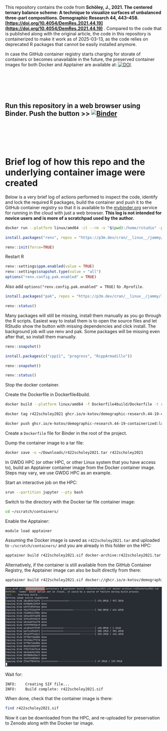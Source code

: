 This repository contains the code from **Schöley, J., 2021. The centered ternary balance scheme: A technique to visualize surfaces of unbalanced three-part compositions. Demographic Research 44, 443–458. [https://doi.org/10.4054/DemRes.2021.44.19](https://doi.org/10.4054/DemRes.2021.44.19)** . Compared to the code that is published along with the original article, the code in this repository is containerized to make it work as of 2025-03-13, as the code relies on deprecated R packages that cannot be easily installed anymore.

In case the GitHub container registry starts charging for storate of containers or becomes unavailable in the future, the preserved container images for both Docker and Apptainer are available at: [![DOI](https://zenodo.org/badge/DOI/10.5281/zenodo.15024144.svg)](https://doi.org/10.5281/zenodo.15024144).

<br><br><br><br>

## Run this repository in a web browser using Binder. Push the button \>\> [![Binder](https://mybinder.org/badge_logo.svg)](https://mybinder.org/v2/gh/e-kotov/demographic-research.44-19-containerized/HEAD?urlpath=rstudio)

<br><br><br><br>

# Brief log of how this repo and the underlying container image were created

Below is a very brief log of actions performed to inspect the code, identify and lock the required R packages, build the container and push it to the GitHub container registry so that it is available to the [mybinder.org](https://mybinder.org) service for running in the cloud with just a web browser. **This log is not intended for novice users and is more of a scratchpad used by the author.**

```bash
docker run --platform linux/amd64 -it --rm -v "$(pwd):/home/rstudio" -p 8787:8787 rocker/geospatial:4.2.2
```

```r
install.packages("renv", repos = "https://p3m.dev/cran/__linux__/jammy/latest")
```

```r
renv::init(force=TRUE)
```

Restart R

```r
renv::settings$ppm.enabled(value = TRUE)
renv::settings$snapshot.type(value = "all")
options("renv.config.pak.enabled" = TRUE)
```

Also add `options("renv.config.pak.enabled" = TRUE)` to `.Rprofile`.

```r
install.packages("pak", repos = "https://p3m.dev/cran/__linux__/jammy/latest")
```

```r
renv::status()
```

Many packages will still be missing, install them manually as you go through the R scripts.
Easiest way to install them is to open the source files and let RStudio show the button with missing dependencies and click install. The background job will use renv and pak.
Some packages will be missing even after that, so install them manually.

```r
renv::snapshot()
```

```r
install.packages(c("cpp11", "progress", "RcppArmadillo"))
```


```r
renv::snapshot()
```

```r
renv::status()
```

Stop the docker container.

Create the Dockerfile in Dockerfile4build.

```bash
docker build --platform linux/amd64 -f Dockerfile4build/Dockerfile -t r422scholey2021 .
```

```bash
docker tag r422scholey2021 ghcr.io/e-kotov/demographic-research.44-19-containerized:latest
```

```bash
docker push ghcr.io/e-kotov/demographic-research.44-19-containerized:latest
```

Create a `Dockerfile` file for Binder in the root of the project.

Dump the container image to a tar file:

```bash
docker save -o ~/Downloads/r422scholey2021.tar r422scholey2021
```


In GWDG HPC (or other HPC, or other Linux system that you have access to), build an Apptainer container image from the Docker container image. Steps may vary, we use GWDG HPC as an example.

Start an interactive job on the HPC:

```bash
srun --partition jupyter --pty bash
```

Switch to the directory with the Docker tar file container image:

```bash
cd ~/scratch/containers/
```

Enable the Apptainer:

```bash
module load apptainer
```

Assuming the Docker image is saved as `r422scholey2021.tar` and uploaded to `~/scratch/containers/` and you are already in this folder on the HPC:

```bash
apptainer build r422scholey2021.sif docker-archive:r422scholey2021.tar
```

Alternatively, if the container is still available from the GitHub Container Registry, the Apptainer image can also be built directly from there:

```bash
apptainer build r422scholey2021.sif docker://ghcr.io/e-kotov/demographic-research.44-19-containerized:latest
```



![Example of the process of converting Docker tar file to Apptainer sif container image](media/apptainer-from-docker-tar.png)

Wait for:

```
INFO:    Creating SIF file...
INFO:    Build complete: r422scholey2021.sif
```

When done, check that the container image is there:

```bash
find r422scholey2021.sif
```

Now it can be downloaded from the HPC, and re-uploaded for preservation to Zenodo along with the Docker tar image.
